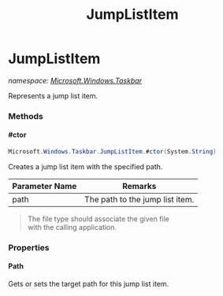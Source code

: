﻿---
title: JumpListItem
---

# JumpListItem
_namespace: [Microsoft.Windows.Taskbar](N-Microsoft.Windows.Taskbar.html)_

Represents a jump list item.

### Methods

#### #ctor
```csharp
Microsoft.Windows.Taskbar.JumpListItem.#ctor(System.String)
```
Creates a jump list item with the specified path.

|Parameter Name|Remarks|
|--------------|-------|
|path|The path to the jump list item.|

> The file type should associate the given file  
>  with the calling application.



### Properties

#### Path
Gets or sets the target path for this jump list item.

